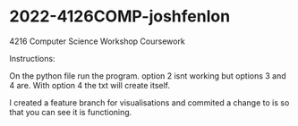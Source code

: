 # 2022-4126COMP-joshfenlon
4216 Computer Science Workshop Coursework

Instructions:

On the python file run the program. option 2 isnt working but options 3 and 4 are.
With option 4 the txt will create itself.


I created a feature branch for visualisations and commited a change to is so that you can see it is functioning.

